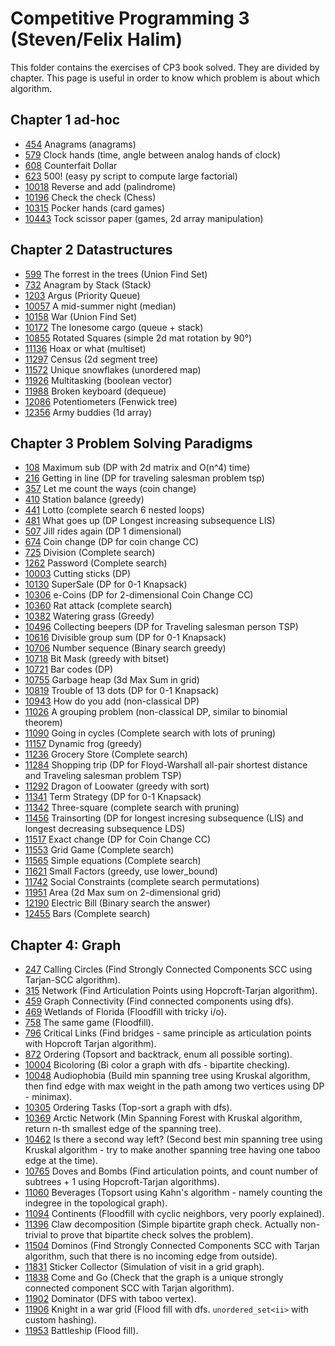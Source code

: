 # Competitive Programming 3 (Steven/Felix Halim)

This folder contains the exercises of CP3 book solved. They are divided by chapter. This page is useful in order to know which problem is about which algorithm.

## Chapter 1 ad-hoc

- [454](https://github.com/steber97/competitive-programming/tree/main/uva/chapter_1_adhoc/454) Anagrams (anagrams)
- [579](https://github.com/steber97/competitive-programming/tree/main/uva/chapter_1_adhoc/579) Clock hands (time, angle between analog hands of clock)
- [608](https://github.com/steber97/competitive-programming/tree/main/uva/chapter_1_adhoc/608) Counterfait Dollar 
- [623](https://github.com/steber97/competitive-programming/tree/main/uva/chapter_1_adhoc/623) 500! (easy py script to compute large factorial)
- [10018](https://github.com/steber97/competitive-programming/tree/main/uva/chapter_1_adhoc/10018) Reverse and add (palindrome)
- [10196](https://github.com/steber97/competitive-programming/tree/main/uva/chapter_1_adhoc/10196) Check the check (Chess)
- [10315](https://github.com/steber97/competitive-programming/tree/main/uva/chapter_1_adhoc/10315) Pocker hands (card games)
- [10443](https://github.com/steber97/competitive-programming/tree/main/uva/chapter_1_adhoc/10443) Tock scissor paper (games, 2d array manipulation)

## Chapter 2 Datastructures

- [599](https://github.com/steber97/competitive-programming/tree/main/uva/chapter_2_datastructures/599) The forrest in the trees (Union Find Set)
- [732](https://github.com/steber97/competitive-programming/tree/main/uva/chapter_2_datastructures/732) Anagram by Stack (Stack)
- [1203](https://github.com/steber97/competitive-programming/tree/main/uva/chapter_2_datastructures/1203) Argus (Priority Queue)
- [10057](https://github.com/steber97/competitive-programming/tree/main/uva/chapter_2_datastructures/10057) A mid-summer night (median)
- [10158](https://github.com/steber97/competitive-programming/tree/main/uva/chapter_2_datastructures/10158) War (Union Find Set)
- [10172](https://github.com/steber97/competitive-programming/tree/main/uva/chapter_2_datastructures/10172) The lonesome cargo (queue + stack)
- [10855](https://github.com/steber97/competitive-programming/tree/main/uva/chapter_2_datastructures/10855) Rotated Squares (simple 2d mat rotation by 90°)
- [11136](https://github.com/steber97/competitive-programming/tree/main/uva/chapter_2_datastructures/11136) Hoax or what (multiset)
- [11297](https://github.com/steber97/competitive-programming/tree/main/uva/chapter_2_datastructures/11297) Census (2d segment tree)
- [11572](https://github.com/steber97/competitive-programming/tree/main/uva/chapter_2_datastructures/11572) Unique snowflakes (unordered map)
- [11926](https://github.com/steber97/competitive-programming/tree/main/uva/chapter_2_datastructures/11926) Multitasking (boolean vector)
- [11988](https://github.com/steber97/competitive-programming/tree/main/uva/chapter_2_datastructures/11988) Broken keyboard (dequeue)
- [12086](https://github.com/steber97/competitive-programming/tree/main/uva/chapter_2_datastructures/12086) Potentiometers (Fenwick tree)
- [12356](https://github.com/steber97/competitive-programming/tree/main/uva/chapter_2_datastructures/12356) Army buddies (1d array)

## Chapter 3 Problem Solving Paradigms

- [108](https://github.com/steber97/competitive-programming/tree/main/uva/chapter_3_paradigms/108) Maximum sub (DP with 2d matrix and O(n^4) time)
- [216](https://github.com/steber97/competitive-programming/tree/main/uva/chapter_3_paradigms/216) Getting in line (DP for traveling salesman problem tsp)
- [357](https://github.com/steber97/competitive-programming/tree/main/uva/chapter_3_paradigms/357) Let me count the ways (coin change)
- [410](https://github.com/steber97/competitive-programming/tree/main/uva/chapter_3_paradigms/410) Station balance (greedy)
- [441](https://github.com/steber97/competitive-programming/tree/main/uva/chapter_3_paradigms/441) Lotto (complete search 6 nested loops)
- [481](https://github.com/steber97/competitive-programming/tree/main/uva/chapter_3_paradigms/481) What goes up (DP Longest increasing subsequence LIS)
- [507](https://github.com/steber97/competitive-programming/tree/main/uva/chapter_3_paradigms/507) Jill rides again (DP 1 dimensional)
- [674](https://github.com/steber97/competitive-programming/tree/main/uva/chapter_3_paradigms/674) Coin change (DP for coin change CC)
- [725](https://github.com/steber97/competitive-programming/tree/main/uva/chapter_3_paradigms/725) Division (Complete search)
- [1262](https://github.com/steber97/competitive-programming/tree/main/uva/chapter_3_paradigms/1262) Password (Complete search)
- [10003](https://github.com/steber97/competitive-programming/tree/main/uva/chapter_3_paradigms/10003) Cutting sticks (DP)
- [10130](https://github.com/steber97/competitive-programming/tree/main/uva/chapter_3_paradigms/10130) SuperSale (DP for 0-1 Knapsack)
- [10306](https://github.com/steber97/competitive-programming/tree/main/uva/chapter_3_paradigms/10306) e-Coins (DP for 2-dimensional Coin Change CC)
- [10360](https://github.com/steber97/competitive-programming/tree/main/uva/chapter_3_paradigms/10360) Rat attack (complete search)
- [10382](https://github.com/steber97/competitive-programming/tree/main/uva/chapter_3_paradigms/10382) Watering grass (Greedy)
- [10496](https://github.com/steber97/competitive-programming/tree/main/uva/chapter_3_paradigms/10496) Collecting beepers (DP for Traveling salesman person TSP)
- [10616](https://github.com/steber97/competitive-programming/tree/main/uva/chapter_3_paradigms/10616) Divisible group sum (DP for 0-1 Knapsack)
- [10706](https://github.com/steber97/competitive-programming/tree/main/uva/chapter_3_paradigms/10706) Number sequence (Binary search greedy)
- [10718](https://github.com/steber97/competitive-programming/tree/main/uva/chapter_3_paradigms/10718) Bit Mask (greedy with bitset)
- [10721](https://github.com/steber97/competitive-programming/tree/main/uva/chapter_3_paradigms/10721) Bar codes (DP)
- [10755](https://github.com/steber97/competitive-programming/tree/main/uva/chapter_3_paradigms/10755) Garbage heap (3d Max Sum in grid)
- [10819](https://github.com/steber97/competitive-programming/tree/main/uva/chapter_3_paradigms/10819) Trouble of 13 dots (DP for 0-1 Knapsack)
- [10943](https://github.com/steber97/competitive-programming/tree/main/uva/chapter_3_paradigms/10943) How do you add (non-classical DP)
- [11026](https://github.com/steber97/competitive-programming/tree/main/uva/chapter_3_paradigms/11026) A grouping problem (non-classical DP, similar to binomial theorem)
- [11090](https://github.com/steber97/competitive-programming/tree/main/uva/chapter_3_paradigms/11090) Going in cycles (Complete search with lots of pruning)
- [11157](https://github.com/steber97/competitive-programming/tree/main/uva/chapter_3_paradigms/11157) Dynamic frog (greedy)
- [11236](https://github.com/steber97/competitive-programming/tree/main/uva/chapter_3_paradigms/11236) Grocery Store (Complete search)
- [11284](https://github.com/steber97/competitive-programming/tree/main/uva/chapter_3_paradigms/11284) Shopping trip (DP for Floyd-Warshall all-pair shortest distance and Traveling salesman problem TSP)
- [11292](https://github.com/steber97/competitive-programming/tree/main/uva/chapter_3_paradigms/11292) Dragon of Loowater (greedy with sort)
- [11341](https://github.com/steber97/competitive-programming/tree/main/uva/chapter_3_paradigms/11341) Term Strategy (DP for 0-1 Knapsack)
- [11342](https://github.com/steber97/competitive-programming/tree/main/uva/chapter_3_paradigms/11342) Three-square (complete search with pruning)
- [11456](https://github.com/steber97/competitive-programming/tree/main/uva/chapter_3_paradigms/11456) Trainsorting (DP for longest incresing subsequence (LIS) and longest decreasing subsequence LDS)
- [11517](https://github.com/steber97/competitive-programming/tree/main/uva/chapter_3_paradigms/11517) Exact change (DP for Coin Change CC)
- [11553](https://github.com/steber97/competitive-programming/tree/main/uva/chapter_3_paradigms/11553) Grid Game (Complete search)
- [11565](https://github.com/steber97/competitive-programming/tree/main/uva/chapter_3_paradigms/11565) Simple equations (Complete search)
- [11621](https://github.com/steber97/competitive-programming/tree/main/uva/chapter_3_paradigms/11621) Small Factors (greedy, use lower_bound)
- [11742](https://github.com/steber97/competitive-programming/tree/main/uva/chapter_3_paradigms/11742) Social Constraints (complete search permutations)
- [11951](https://github.com/steber97/competitive-programming/tree/main/uva/chapter_3_paradigms/11951) Area (2d Max sum on 2-dimensional grid)
- [12190](https://github.com/steber97/competitive-programming/tree/main/uva/chapter_3_paradigms/12190) Electric Bill (Binary search the answer)
- [12455](https://github.com/steber97/competitive-programming/tree/main/uva/chapter_3_paradigms/12455) Bars (Complete search)

## Chapter 4: Graph

- [247](https://github.com/steber97/competitive-programming/tree/main/uva/chapter_4_graphs/247) Calling Circles (Find Strongly Connected Components SCC using Tarjan-SCC algorithm).
- [315](https://github.com/steber97/competitive-programming/tree/main/uva/chapter_4_graphs/315) Network (Find Articulation Points using Hopcroft-Tarjan algorithm).
- [459](https://github.com/steber97/competitive-programming/tree/main/uva/chapter_4_graphs/459) Graph Connectivity (Find connected components using dfs).
- [469](https://github.com/steber97/competitive-programming/tree/main/uva/chapter_4_graphs/469) Wetlands of Florida (Floodfill with tricky i/o).
- [758](https://github.com/steber97/competitive-programming/tree/main/uva/chapter_4_graphs/758) The same game (Floodfill).
- [796](https://github.com/steber97/competitive-programming/tree/main/uva/chapter_4_graphs/796) Critical Links (Find bridges - same principle as articulation points with Hopcroft Tarjan algorithm).
- [872](https://github.com/steber97/competitive-programming/tree/main/uva/chapter_4_graphs/872) Ordering (Topsort and backtrack, enum all possible sorting).
- [10004](https://github.com/steber97/competitive-programming/tree/main/uva/chapter_4_graphs/10004) Bicoloring (Bi color a graph with dfs - bipartite checking).
- [10048](https://github.com/steber97/competitive-programming/tree/main/uva/chapter_4_graphs/10048) Audiophobia (Build min spanning tree using Kruskal algorithm, then find edge with max weight in the path among two vertices using DP - minimax).
- [10305](https://github.com/steber97/competitive-programming/tree/main/uva/chapter_4_graphs/10305) Ordering Tasks (Top-sort a graph with dfs).
- [10369](https://github.com/steber97/competitive-programming/tree/main/uva/chapter_4_graphs/10369) Arctic Network (Min Spanning Forest with Kruskal algorithm, return n-th smallest edge of the spanning tree).
- [10462](https://github.com/steber97/competitive-programming/tree/main/uva/chapter_4_graphs/10462) Is there a second way left? (Second best min spanning tree using Kruskal algorithm - try to make another spanning tree having one taboo edge at the time).
- [10765](https://github.com/steber97/competitive-programming/tree/main/uva/chapter_4_graphs/10765) Doves and Bombs (Find articulation points, and count number of subtrees + 1 using Hopcroft-Tarjan algorithms).
- [11060](https://github.com/steber97/competitive-programming/tree/main/uva/chapter_4_graphs/11060) Beverages (Topsort using Kahn's algorithm - namely counting the indegree in the topological graph).
- [11094](https://github.com/steber97/competitive-programming/tree/main/uva/chapter_4_graphs/11094) Continents (Floodfill with cyclic neighbors, very poorly explained).
- [11396](https://github.com/steber97/competitive-programming/tree/main/uva/chapter_4_graphs/11396) Claw decomposition (Simple bipartite graph check. Actually non-trivial to prove that bipartite check solves the problem).
- [11504](https://github.com/steber97/competitive-programming/tree/main/uva/chapter_4_graphs/11504) Dominos (Find Strongly Connected Components SCC with Tarjan algorithm, such that there is no incoming edge from outside).
- [11831](https://github.com/steber97/competitive-programming/tree/main/uva/chapter_4_graphs/11831) Sticker Collector (Simulation of visit in a grid graph).
- [11838](https://github.com/steber97/competitive-programming/tree/main/uva/chapter_4_graphs/11838) Come and Go (Check that the graph is a unique strongly connected component SCC with Tarjan algorithm).
- [11902](https://github.com/steber97/competitive-programming/tree/main/uva/chapter_4_graphs/11902) Dominator (DFS with taboo vertex).
- [11906](https://github.com/steber97/competitive-programming/tree/main/uva/chapter_4_graphs/11906) Knight in a war grid (Flood fill with dfs. `unordered_set<ii>` with custom hashing).
- [11953](https://github.com/steber97/competitive-programming/tree/main/uva/chapter_4_graphs/11953) Battleship (Flood fill).